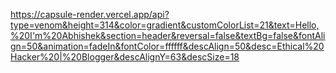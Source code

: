 https://capsule-render.vercel.app/api?type=venom&height=314&color=gradient&customColorList=21&text=Hello,%20I'm%20Abhishek&section=header&reversal=false&textBg=false&fontAlign=50&animation=fadeIn&fontColor=ffffff&descAlign=50&desc=Ethical%20Hacker%20|%20Blogger&descAlignY=63&descSize=18
